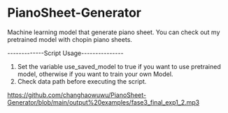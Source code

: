 # PianoSheet-Generator
Machine learning model that generate piano sheet.
You can check out my pretrained model with chopin piano sheets.

-------------Script Usage---------------
1. Set the variable use_saved_model to true if you want to use pretrained model, otherwise if you want to train your own Model.
2. Check data path before executing the script.

https://github.com/changhaowuwu/PianoSheet-Generator/blob/main/output%20examples/fase3_final_exp1_2.mp3
